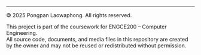 ---

© 2025 Pongpan Laowaphong. All rights reserved.

This project is part of the coursework for ENGCE200 – Computer Engineering.  
All source code, documents, and media files in this repository are created by the owner and may not be reused or redistributed without permission.
